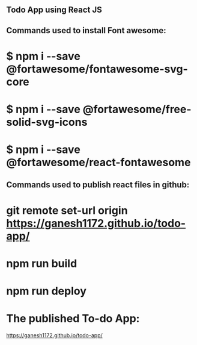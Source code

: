 ## Todo App using React JS

## Commands used to install Font awesome:

# $ npm i --save @fortawesome/fontawesome-svg-core
# $ npm i --save @fortawesome/free-solid-svg-icons
# $ npm i --save @fortawesome/react-fontawesome

## Commands used to publish react files in github:
# git remote set-url origin https://ganesh1172.github.io/todo-app/
# npm run build
# npm run deploy

# The published To-do App:
https://ganesh1172.github.io/todo-app/
